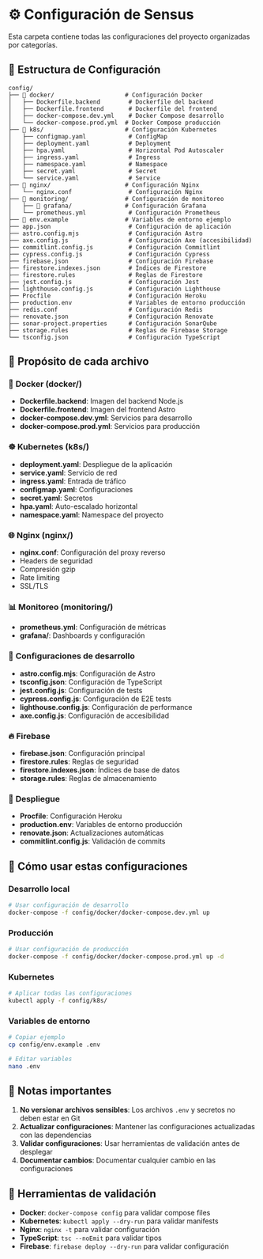# ⚙️ Configuración de Sensus

Esta carpeta contiene todas las configuraciones del proyecto organizadas por categorías.

## 📁 Estructura de Configuración

```
config/
├── 📁 docker/                    # Configuración Docker
│   ├── Dockerfile.backend        # Dockerfile del backend
│   ├── Dockerfile.frontend       # Dockerfile del frontend
│   ├── docker-compose.dev.yml    # Docker Compose desarrollo
│   └── docker-compose.prod.yml  # Docker Compose producción
├── 📁 k8s/                       # Configuración Kubernetes
│   ├── configmap.yaml            # ConfigMap
│   ├── deployment.yaml           # Deployment
│   ├── hpa.yaml                  # Horizontal Pod Autoscaler
│   ├── ingress.yaml              # Ingress
│   ├── namespace.yaml            # Namespace
│   ├── secret.yaml               # Secret
│   └── service.yaml              # Service
├── 📁 nginx/                     # Configuración Nginx
│   └── nginx.conf                # Configuración Nginx
├── 📁 monitoring/                # Configuración de monitoreo
│   ├── 📁 grafana/               # Configuración Grafana
│   └── prometheus.yml            # Configuración Prometheus
├── 📁 env.example                # Variables de entorno ejemplo
├── app.json                      # Configuración de aplicación
├── astro.config.mjs              # Configuración Astro
├── axe.config.js                 # Configuración Axe (accesibilidad)
├── commitlint.config.js          # Configuración Commitlint
├── cypress.config.js             # Configuración Cypress
├── firebase.json                 # Configuración Firebase
├── firestore.indexes.json        # Índices de Firestore
├── firestore.rules               # Reglas de Firestore
├── jest.config.js                # Configuración Jest
├── lighthouse.config.js          # Configuración Lighthouse
├── Procfile                      # Configuración Heroku
├── production.env                # Variables de entorno producción
├── redis.conf                    # Configuración Redis
├── renovate.json                 # Configuración Renovate
├── sonar-project.properties      # Configuración SonarQube
├── storage.rules                 # Reglas de Firebase Storage
└── tsconfig.json                 # Configuración TypeScript
```

## 🎯 **Propósito de cada archivo**

### 🐳 **Docker (docker/)**
- **Dockerfile.backend**: Imagen del backend Node.js
- **Dockerfile.frontend**: Imagen del frontend Astro
- **docker-compose.dev.yml**: Servicios para desarrollo
- **docker-compose.prod.yml**: Servicios para producción

### ☸️ **Kubernetes (k8s/)**
- **deployment.yaml**: Despliegue de la aplicación
- **service.yaml**: Servicio de red
- **ingress.yaml**: Entrada de tráfico
- **configmap.yaml**: Configuraciones
- **secret.yaml**: Secretos
- **hpa.yaml**: Auto-escalado horizontal
- **namespace.yaml**: Namespace del proyecto

### 🌐 **Nginx (nginx/)**
- **nginx.conf**: Configuración del proxy reverso
- Headers de seguridad
- Compresión gzip
- Rate limiting
- SSL/TLS

### 📊 **Monitoreo (monitoring/)**
- **prometheus.yml**: Configuración de métricas
- **grafana/**: Dashboards y configuración

### 🔧 **Configuraciones de desarrollo**
- **astro.config.mjs**: Configuración de Astro
- **tsconfig.json**: Configuración de TypeScript
- **jest.config.js**: Configuración de tests
- **cypress.config.js**: Configuración de E2E tests
- **lighthouse.config.js**: Configuración de performance
- **axe.config.js**: Configuración de accesibilidad

### 🔥 **Firebase**
- **firebase.json**: Configuración principal
- **firestore.rules**: Reglas de seguridad
- **firestore.indexes.json**: Índices de base de datos
- **storage.rules**: Reglas de almacenamiento

### 🚀 **Despliegue**
- **Procfile**: Configuración Heroku
- **production.env**: Variables de entorno producción
- **renovate.json**: Actualizaciones automáticas
- **commitlint.config.js**: Validación de commits

## 🚀 **Cómo usar estas configuraciones**

### Desarrollo local
```bash
# Usar configuración de desarrollo
docker-compose -f config/docker/docker-compose.dev.yml up
```

### Producción
```bash
# Usar configuración de producción
docker-compose -f config/docker/docker-compose.prod.yml up -d
```

### Kubernetes
```bash
# Aplicar todas las configuraciones
kubectl apply -f config/k8s/
```

### Variables de entorno
```bash
# Copiar ejemplo
cp config/env.example .env

# Editar variables
nano .env
```

## 📝 **Notas importantes**

1. **No versionar archivos sensibles**: Los archivos `.env` y secretos no deben estar en Git
2. **Actualizar configuraciones**: Mantener las configuraciones actualizadas con las dependencias
3. **Validar configuraciones**: Usar herramientas de validación antes de desplegar
4. **Documentar cambios**: Documentar cualquier cambio en las configuraciones

## 🔧 **Herramientas de validación**

- **Docker**: `docker-compose config` para validar compose files
- **Kubernetes**: `kubectl apply --dry-run` para validar manifests
- **Nginx**: `nginx -t` para validar configuración
- **TypeScript**: `tsc --noEmit` para validar tipos
- **Firebase**: `firebase deploy --dry-run` para validar configuración
